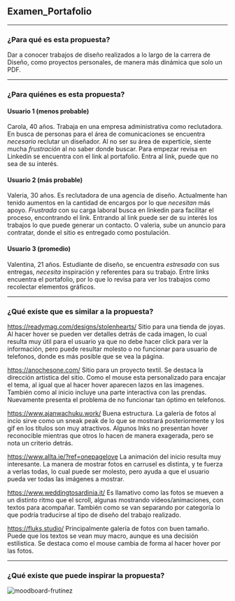 ## Examen_Portafolio
____

### ¿Para qué es esta propuesta? 
Dar a conocer trabajos de diseño realizados a lo largo de la carrera de Diseño, como proyectos personales, de manera más dinámica que solo un PDF.

___
### ¿Para quiénes es esta propuesta?

#### Usuario 1 (menos probable)
Carola, 40 años. 
Trabaja en una empresa administrativa como reclutadora. En busca de personas para el área de comunicaciones se encuentra *necesario* reclutar un diseñador. 
Al no ser su área de experticie, siente mucha *frustración* al no saber donde buscar. Para empezar revisa en Linkedin se encuentra con el link al portafolio.
Entra al link, puede que no sea de su interés.

#### Usuario 2 (más probable)
Valeria, 30 años. Es reclutadora de una agencia de diseño. Actualmente han tenido aumentos en la cantidad de encargos por lo que *necesitan* más apoyo. *Frustrada* con su carga laboral busca en linkedin para facilitar el proceso, encontrando el link. Entrando al link puede ser de su interés los trabajos lo que puede generar un contacto. 
O valeria, sube un anuncio para contratar, donde el sitio es entregado como postulación.

#### Usuario 3 (promedio)
Valentina, 21 años. Estudiante de diseño, se encuentra *estresada* con sus entregas, *necesita* inspiración y referentes para su trabajo. Entre links encuentra el portafolio, por lo que lo revisa para ver los trabajos como recolectar elementos gráficos.
_____

### ¿Qué existe que es similar a la propuesta?


https://readymag.com/designs/stolenhearts/ Sitio para una tienda de joyas. Al hacer hover se pueden ver detalles detrás de cada imagen, lo cual resulta muy útil para el usuario ya que no debe hacer click para ver la información, pero puede resultar molesto o no funcionar para usuario de telefonos, donde es más posible que se vea la página.

https://anochesone.com/ Sitio para un proyecto textil. Se destaca la dirección artistica del sitio. Como el mouse esta personalizado para encajar el tema, al igual que al hacer hover aparecen lazos en las imagenes. También como al inicio incluye una parte interactiva con las prendas. Nuevamente presenta el problema de no funcionar tan óptimo en telefonos.

https://www.ajanwachuku.work/ Buena estructura. La galería de fotos al incio sirve como un sneak peak de lo que se mostrará posteriormente y los gif en los títulos son muy atractivos. Algunos lnks no presentan hover reconocible mientras que otros lo hacen de manera exagerada, pero se nota un criterio detrás.

https://www.allta.ie/?ref=onepagelove La animación del inicio resulta muy interesante. La manera de mostrar fotos en carrusel es distinta, y te fuerza a verlas todas, lo cual puede ser molesto, pero ayuda a que el usuario pueda ver todas las imágenes a mostrar.

https://www.weddingtosardinia.it/  Es llamativo como las fotos se mueven a un distinto ritmo que el scroll, algunas mostrando vídeos/animaciones, con textos para acompañar. También como se van separando por categoría lo que podría traducirse al tipo de diseño del trabajo realizado.

https://fluks.studio/ Principalmente galería de fotos con buen tamaño. Puede que los textos se vean muy macro, aunque es una decisión estilistica. Se destaca como el mouse cambia de forma al hacer hover por las fotos.

_____

### ¿Qué existe que puede inspirar la propuesta? 
![moodboard-frutinez](https://github.com/user-attachments/assets/7413d8dc-88ad-4eb0-bb73-ef363836294f)

